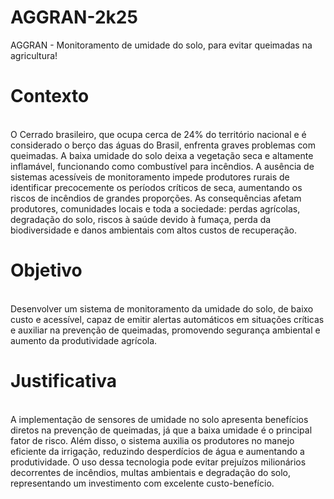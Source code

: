 # AGGRAN-2k25
AGGRAN - Monitoramento de umidade do solo, para evitar queimadas na agricultura!

<div>
<h1>Contexto</h1> <br>
O Cerrado brasileiro, que ocupa cerca de 24% do território nacional e é considerado o berço
das águas do Brasil, enfrenta graves problemas com queimadas. A baixa umidade do solo
deixa a vegetação seca e altamente inflamável, funcionando como combustível para incêndios.
A ausência de sistemas acessíveis de monitoramento impede produtores rurais de identificar
precocemente os períodos críticos de seca, aumentando os riscos de incêndios de grandes
proporções. As consequências afetam produtores, comunidades locais e toda a sociedade: perdas
agrícolas, degradação do solo, riscos à saúde devido à fumaça, perda da biodiversidade e danos
ambientais com altos custos de recuperação.
</div>

<div>
<h1>Objetivo</h1> <br>
Desenvolver um sistema de monitoramento da umidade do solo, de baixo custo e acessível,
capaz de emitir alertas automáticos em situações críticas e auxiliar na prevenção de queimadas,
promovendo segurança ambiental e aumento da produtividade agrícola.
</div>

<div>
<h1>Justificativa</h1> <br>
A implementação de sensores de umidade no solo apresenta benefícios diretos na prevenção
de queimadas, já que a baixa umidade é o principal fator de risco. Além disso, o sistema auxilia
os produtores no manejo eficiente da irrigação, reduzindo desperdícios de água e aumentando a
produtividade. O uso dessa tecnologia pode evitar prejuízos milionários decorrentes de incêndios,
multas ambientais e degradação do solo, representando um investimento com excelente custo-benefício.
</div>
